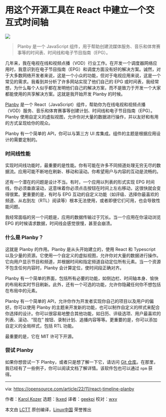 [#]: subject: "Build an interactive timeline in React with this open source tool"
[#]: via: "https://opensource.com/article/22/11/react-timeline-planby"
[#]: author: "Karol Kozer https://opensource.com/users/karolkozer"
[#]: collector: "lkxed"
[#]: translator: "geekpi"
[#]: reviewer: "wxy"
[#]: publisher: "wxy"
[#]: url: "https://linux.cn/article-15571-1.html"

用这个开源工具在 React 中建立一个交互式时间轴
======

![][0]

> Planby 是一个 JavaScript 组件，用于帮助创建流媒体服务、音乐和体育赛事等的时间表、时间线和电子节目指南（EPG）。

几年来，我在电视在线和视频点播（VOD）行业工作。在开发一个调度器网络应用时，我意识到在电子节目指南（EPG）和调度方面没有好的解决方案。诚然，对于大多数网络开发者来说，这是一个小众的功能，但对于电视应用来说，这是一个常见的需求。我看到并分析了许多网站实现了他们自己的 EPG 或时间表，我经常想，为什么每个人似乎都在发明他们自己的解决方案，而不是致力于开发一个大家都能使用的共享解决方案。这就是我开始开发 Planby 的时候。

[Planby][1] 是一个 React（JavaScript）组件，帮助你为在线电视和视频点播（VOD）服务、音乐和体育赛事等创建计划、时间线和电子节目指南（EPG）。Planby 使用自定义的虚拟视图，允许你对大量的数据进行操作，并以友好和有用的方式呈现给你的观众。

Planby 有一个简单的 API，你可以与第三方 UI 库集成。组件的主题是根据应用设计的需要定制的。

### 时间线性能

实现时间线功能时，最重要的是性能。你有可能在许多不同频道处理无穷无尽的数据流。应用可能不断地在刷新、移动和滚动。你希望用户与内容的互动是流畅的。

还有一个潜在的问题是设计不当。有时，一个应用以列表的形式实现 EPG 时间线，你必须垂直滚动，这意味着你必须点击按钮在时间上左右移动，这很快就会变得很累。更重要的是，有时与 EPG 互动的自定义功能（如评级、选择你最喜欢的频道、从右到左（RTL）阅读等）根本无法使用，或者即便它们可用，也会导致性能问题。

我经常面临的另一个问题是，应用的数据传输过于冗长。当一个应用在你滚动浏览 EPG 的时候请求数据，时间线会感觉很慢，甚至会崩溃。

### 什么是 Planby？

这就是 Planby 的作用。Planby 是从头开始建立的，使用 React 和 Typescript 以及少量的资源。它使用一个自定义的虚拟视图，允许你对大量的数据进行操作。它向用户显示节目和频道，并根据时间和指定频道自动定位所有元素。当一个资源不包含任何内容时，Planby 会计算定位，使时间段正确对齐。

Planby 有一个简单的界面，包括所有必要的功能，如侧边栏、时间轴本身、愉快的布局和实时节目刷新。此外，还有一个可选的功能，允许你隐藏任何你不想包括在布局中的元素。

Planby 有一个简单的 API，允许你作为开发者实现你自己的项目以及用户的偏好。你可以使用 Planby 的主题来开发新的功能，也可以制作自定义的样式来配合你选择的设计。你可以很容易地整合其他功能，如日历、评级选项、用户最喜欢的列表、滚动、“现在” 按钮、录制计划、追播内容等等。更重要的是，你可以添加自定义的全局样式，包括 RTL 功能。

最重要的是，它在 MIT 许可下开源。

### 尝试 Planby

如果你想尝试一下 Planby，或者只是想了解一下它，请访问 [Git 仓库][1]。在那里，我已经有了一些例子，你可以阅读文档了解详情。该软件包也可以通过 `npm` 获得。

--------------------------------------------------------------------------------

via: https://opensource.com/article/22/11/react-timeline-planby

作者：[Karol Kozer][a]
选题：[lkxed][b]
译者：[geekpi](https://github.com/geekpi)
校对：[wxy](https://github.com/wxy)

本文由 [LCTT](https://github.com/LCTT/TranslateProject) 原创编译，[Linux中国](https://linux.cn/) 荣誉推出

[a]: https://opensource.com/users/karolkozer
[b]: https://github.com/lkxed
[1]: https://github.com/karolkozer/planby
[0]: https://img.linux.net.cn/data/attachment/album/202302/24/092229kgr2rqm6326rgdbl.jpg